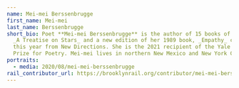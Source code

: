 ```yaml
---
name: Mei-mei Berssenbrugge
first_name: Mei-mei
last_name: Berssenbrugge
short_bio: Poet **Mei-mei Berssenbrugge** is the author of 15 books of poetry.
  _A Treatise on Stars_ and a new edition of her 1989 book, _Empathy_ came out
  this year from New Directions. She is the 2021 recipient of the Yale Bollinger
  Prize for Poetry. Mei-mei lives in northern New Mexico and New York City.
portraits:
  - media: 2020/08/mei-mei-berssenbrugge
rail_contributor_url: https://brooklynrail.org/contributor/mei-mei-berssenbrugge
---
```

